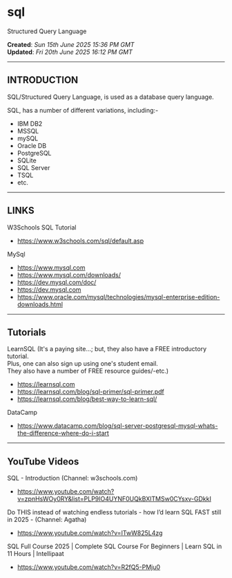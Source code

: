 # sql
Structured Query Language

**Created**: *Sun 15th June 2025 15:36 PM GMT*  
**Updated**: *Fri 20th June 2025 16:12 PM GMT*  

-----

## INTRODUCTION

SQL/Structured Query Language, is used as a database query language.

SQL, has a number of different variations, including:-

- IBM DB2  
- MSSQL  
- mySQL  
- Oracle DB   
- PostgreSQL  
- SQLite  
- SQL Server  
- TSQL  
- etc.
  
-----

## LINKS

W3Schools SQL Tutorial  
- https://www.w3schools.com/sql/default.asp

MySql  
- https://www.mysql.com
- https://www.mysql.com/downloads/
- https://dev.mysql.com/doc/  
- https://dev.mysql.com
- https://www.oracle.com/mysql/technologies/mysql-enterprise-edition-downloads.html  

-----
 
## Tutorials

LearnSQL (It's a paying site...; but, they also have a FREE introductory tutorial.  
Plus, one can also sign up using one's student email.   
They also have a number of FREE resource guides/-etc.)      
- https://learnsql.com  
- https://learnsql.com/blog/sql-primer/sql-primer.pdf  
- https://learnsql.com/blog/best-way-to-learn-sql/  

DataCamp  
- https://www.datacamp.com/blog/sql-server-postgresql-mysql-whats-the-difference-where-do-i-start  

-----

## YouTube Videos


SQL - Introduction (Channel: w3schools.com)  
- https://www.youtube.com/watch?v=zpnHsWOy0RY&list=PLP9IO4UYNF0UQkBXlTMSw0CYsxv-GDkkI  
  
Do THIS instead of watching endless tutorials - how I’d learn SQL FAST still in 2025 - (Channel: Agatha)     
- https://www.youtube.com/watch?v=ITwW825L4zg

SQL Full Course 2025 | Complete SQL Course For Beginners | Learn SQL in 11 Hours | Intellipaat    
- https://www.youtube.com/watch?v=R2fQ5-PMju0
